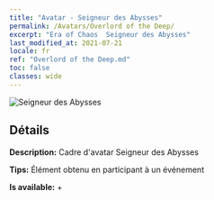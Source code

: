 ```yaml
---
title: "Avatar - Seigneur des Abysses"
permalink: /Avatars/Overlord of the Deep/
excerpt: "Era of Chaos  Seigneur des Abysses"
last_modified_at: 2021-07-21
locale: fr
ref: "Overlord of the Deep.md"
toc: false
classes: wide
---
```

 ![Seigneur des Abysses](/images/a/avatarFrame_81.png)

## Détails

 **Description:** Cadre d'avatar Seigneur des Abysses 

 **Tips:** Élément obtenu en participant à un événement 

 **Is available:**  + 


